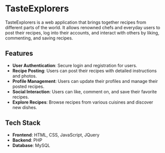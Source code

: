 # TasteExplorers  
TasteExplorers is a web application that brings together recipes from different parts of the world. It allows renowned chefs and everyday users to post their recipes, log into their accounts, and interact with others by liking, commenting, and saving recipes.

## Features

- **User Authentication**: Secure login and registration for users.
- **Recipe Posting**: Users can post their recipes with detailed instructions and photos.
- **Profile Management**: Users can update their profiles and manage their posted recipes.
- **Social Interaction**: Users can like, comment on, and save their favorite recipes.
- **Explore Recipes**: Browse recipes from various cuisines and discover new dishes.

## Tech Stack

- **Frontend**: HTML, CSS, JavaScript, JQuery
- **Backend**: PHP
- **Database**: MySQL
